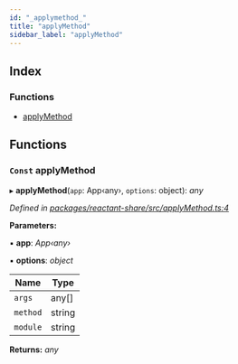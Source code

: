 ```yaml
---
id: "_applymethod_"
title: "applyMethod"
sidebar_label: "applyMethod"
---
```


## Index

### Functions

* [applyMethod](_applymethod_.md#const-applymethod)

## Functions

### `Const` applyMethod

▸ **applyMethod**(`app`: App‹any›, `options`: object): *any*

*Defined in [packages/reactant-share/src/applyMethod.ts:4](https://github.com/unadlib/reactant/blob/1f3f457d/packages/reactant-share/src/applyMethod.ts#L4)*

**Parameters:**

▪ **app**: *App‹any›*

▪ **options**: *object*

Name | Type |
------ | ------ |
`args` | any[] |
`method` | string |
`module` | string |

**Returns:** *any*

